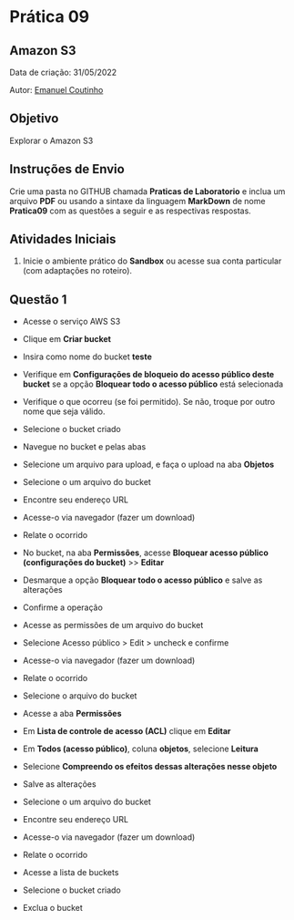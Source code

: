 # Prática 09

## Amazon S3

Data de criação: 31/05/2022

Autor: [Emanuel Coutinho](https://github.com/emanuelcoutinho)

## Objetivo
Explorar o Amazon S3

## Instruções de Envio

Crie uma pasta no GITHUB chamada **Praticas de Laboratorio** e inclua um arquivo **PDF** ou usando a sintaxe da linguagem **MarkDown** de nome **Pratica09** com as questões a seguir e as respectivas respostas.

## Atividades Iniciais

1. Inicie o ambiente prático do **Sandbox** ou acesse sua conta particular (com adaptações no roteiro).

## Questão 1

- Acesse o serviço AWS S3
- Clique em **Criar bucket**

- Insira como nome do bucket **teste**
- Verifique em **Configurações de bloqueio do acesso público deste bucket** se a opção **Bloquear todo o acesso público** está selecionada
- Verifique o que ocorreu (se foi permitido). Se não, troque por outro nome que seja válido.

- Selecione o bucket criado
- Navegue no bucket e pelas abas

- Selecione um arquivo para upload, e faça o upload na aba **Objetos**
- Selecione o um arquivo do bucket
- Encontre seu endereço URL
- Acesse-o via navegador (fazer um download)
- Relate o ocorrido

- No bucket, na aba **Permissões**, acesse **Bloquear acesso público (configurações do bucket)** >> **Editar**
- Desmarque a opção **Bloquear todo o acesso público** e salve as alterações
- Confirme a operação

- Acesse as permissões de um arquivo do bucket
- Selecione Acesso público > Edit > uncheck e confirme
- Acesse-o via navegador (fazer um download)
- Relate o ocorrido

- Selecione o arquivo do bucket
- Acesse a aba **Permissões**
- Em **Lista de controle de acesso (ACL)** clique em **Editar**
- Em **Todos (acesso público)**, coluna **objetos**, selecione **Leitura**
- Selecione **Compreendo os efeitos dessas alterações nesse objeto**
- Salve as alterações
- Selecione o um arquivo do bucket
- Encontre seu endereço URL
- Acesse-o via navegador (fazer um download)
- Relate o ocorrido

- Acesse a lista de buckets
- Selecione o bucket criado
- Exclua o bucket

